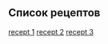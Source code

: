 ## Список рецептов

[recept 1](Salad_Bourgeois.md)
[recept 2](Gazpacho.md)
[recept 3](eggplant_pizza.md)



